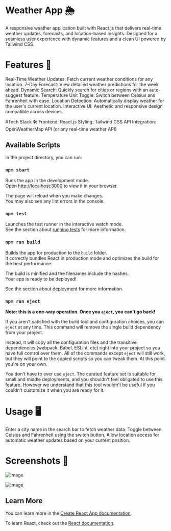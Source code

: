 # Weather App 🌦️

A responsive weather application built with React.js that delivers real-time weather updates, forecasts, and location-based insights. Designed for a seamless user experience with dynamic features and a clean UI powered by Tailwind CSS.

# Features 🚀
Real-Time Weather Updates: Fetch current weather conditions for any location.
7-Day Forecast: View detailed weather predictions for the week ahead.
Dynamic Search: Quickly search for cities or regions with an auto-suggest feature.
Temperature Unit Toggle: Switch between Celsius and Fahrenheit with ease.
Location Detection: Automatically display weather for the user's current location.
Interactive UI: Aesthetic and responsive design compatible across devices.

#Tech Stack 🛠️
Frontend: React.js
Styling: Tailwind CSS
API Integration: OpenWeatherMap API (or any real-time weather API)
## Available Scripts

In the project directory, you can run:

### `npm start`

Runs the app in the development mode.\
Open [http://localhost:3000](http://localhost:3000) to view it in your browser.

The page will reload when you make changes.\
You may also see any lint errors in the console.

### `npm test`

Launches the test runner in the interactive watch mode.\
See the section about [running tests](https://facebook.github.io/create-react-app/docs/running-tests) for more information.

### `npm run build`

Builds the app for production to the `build` folder.\
It correctly bundles React in production mode and optimizes the build for the best performance.

The build is minified and the filenames include the hashes.\
Your app is ready to be deployed!

See the section about [deployment](https://facebook.github.io/create-react-app/docs/deployment) for more information.

### `npm run eject`

**Note: this is a one-way operation. Once you `eject`, you can't go back!**

If you aren't satisfied with the build tool and configuration choices, you can `eject` at any time. This command will remove the single build dependency from your project.

Instead, it will copy all the configuration files and the transitive dependencies (webpack, Babel, ESLint, etc) right into your project so you have full control over them. All of the commands except `eject` will still work, but they will point to the copied scripts so you can tweak them. At this point you're on your own.

You don't have to ever use `eject`. The curated feature set is suitable for small and middle deployments, and you shouldn't feel obligated to use this feature. However we understand that this tool wouldn't be useful if you couldn't customize it when you are ready for it.

# Usage 🖥️
Enter a city name in the search bar to fetch weather data.
Toggle between Celsius and Fahrenheit using the switch button.
Allow location access for automatic weather updates based on your current position.

# Screenshots 📸
![image](https://github.com/user-attachments/assets/8d4d3bfd-b2e2-427e-9b58-3528c9abf12e)

![image](https://github.com/user-attachments/assets/2841e81d-7ede-4b99-b02e-a3902319f369)



## Learn More

You can learn more in the [Create React App documentation](https://facebook.github.io/create-react-app/docs/getting-started).

To learn React, check out the [React documentation](https://reactjs.org/).


